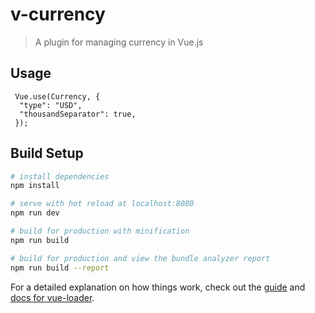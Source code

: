 # v-currency

> A plugin for managing currency in Vue.js

## Usage

```
 Vue.use(Currency, {
  "type": "USD",
  "thousandSeparator": true,
 });
```

## Build Setup

``` bash
# install dependencies
npm install

# serve with hot reload at localhost:8080
npm run dev

# build for production with minification
npm run build

# build for production and view the bundle analyzer report
npm run build --report
```

For a detailed explanation on how things work, check out the [guide](http://vuejs-templates.github.io/webpack/) and [docs for vue-loader](http://vuejs.github.io/vue-loader).
